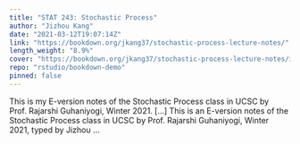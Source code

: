 ```yaml
---
title: "STAT 243: Stochastic Process"
author: "Jizhou Kang"
date: "2021-03-12T19:07:14Z"
link: "https://bookdown.org/jkang37/stochastic-process-lecture-notes/"
length_weight: "8.9%"
cover: "https://bookdown.org/jkang37/stochastic-process-lecture-notes/images/cover.jpg"
repo: "rstudio/bookdown-demo"
pinned: false
---
```


This is my E-version notes of the Stochastic Process class in UCSC by Prof. Rajarshi Guhaniyogi, Winter 2021. [...] This is an E-version notes of the Stochastic Process class in UCSC by Prof. Rajarshi Guhaniyogi, Winter 2021, typed by Jizhou ...
